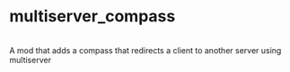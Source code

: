 # multiserver_compass
<br>
A mod that adds a compass that redirects a client to another server using multiserver

